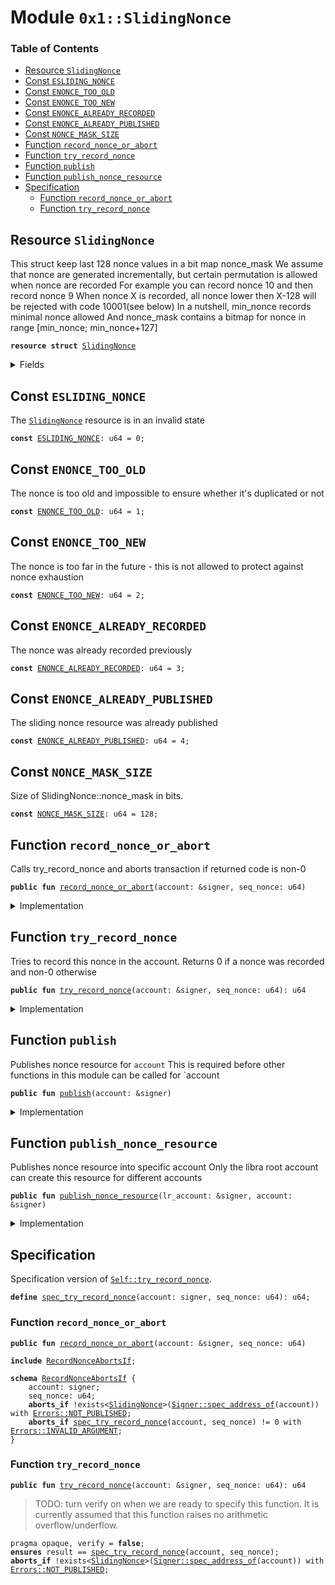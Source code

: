 
<a name="0x1_SlidingNonce"></a>

# Module `0x1::SlidingNonce`

### Table of Contents

-  [Resource `SlidingNonce`](#0x1_SlidingNonce_SlidingNonce)
-  [Const `ESLIDING_NONCE`](#0x1_SlidingNonce_ESLIDING_NONCE)
-  [Const `ENONCE_TOO_OLD`](#0x1_SlidingNonce_ENONCE_TOO_OLD)
-  [Const `ENONCE_TOO_NEW`](#0x1_SlidingNonce_ENONCE_TOO_NEW)
-  [Const `ENONCE_ALREADY_RECORDED`](#0x1_SlidingNonce_ENONCE_ALREADY_RECORDED)
-  [Const `ENONCE_ALREADY_PUBLISHED`](#0x1_SlidingNonce_ENONCE_ALREADY_PUBLISHED)
-  [Const `NONCE_MASK_SIZE`](#0x1_SlidingNonce_NONCE_MASK_SIZE)
-  [Function `record_nonce_or_abort`](#0x1_SlidingNonce_record_nonce_or_abort)
-  [Function `try_record_nonce`](#0x1_SlidingNonce_try_record_nonce)
-  [Function `publish`](#0x1_SlidingNonce_publish)
-  [Function `publish_nonce_resource`](#0x1_SlidingNonce_publish_nonce_resource)
-  [Specification](#0x1_SlidingNonce_Specification)
    -  [Function `record_nonce_or_abort`](#0x1_SlidingNonce_Specification_record_nonce_or_abort)
    -  [Function `try_record_nonce`](#0x1_SlidingNonce_Specification_try_record_nonce)



<a name="0x1_SlidingNonce_SlidingNonce"></a>

## Resource `SlidingNonce`

This struct keep last 128 nonce values in a bit map nonce_mask
We assume that nonce are generated incrementally, but certain permutation is allowed when nonce are recorded
For example you can record nonce 10 and then record nonce 9
When nonce X is recorded, all nonce lower then X-128 will be rejected with code 10001(see below)
In a nutshell, min_nonce records minimal nonce allowed
And nonce_mask contains a bitmap for nonce in range [min_nonce; min_nonce+127]


<pre><code><b>resource</b> <b>struct</b> <a href="#0x1_SlidingNonce">SlidingNonce</a>
</code></pre>



<details>
<summary>Fields</summary>


<dl>
<dt>
<code>min_nonce: u64</code>
</dt>
<dd>

</dd>
<dt>
<code>nonce_mask: u128</code>
</dt>
<dd>

</dd>
</dl>


</details>

<a name="0x1_SlidingNonce_ESLIDING_NONCE"></a>

## Const `ESLIDING_NONCE`

The <code><a href="#0x1_SlidingNonce">SlidingNonce</a></code> resource is in an invalid state


<pre><code><b>const</b> <a href="#0x1_SlidingNonce_ESLIDING_NONCE">ESLIDING_NONCE</a>: u64 = 0;
</code></pre>



<a name="0x1_SlidingNonce_ENONCE_TOO_OLD"></a>

## Const `ENONCE_TOO_OLD`

The nonce is too old and impossible to ensure whether it's duplicated or not


<pre><code><b>const</b> <a href="#0x1_SlidingNonce_ENONCE_TOO_OLD">ENONCE_TOO_OLD</a>: u64 = 1;
</code></pre>



<a name="0x1_SlidingNonce_ENONCE_TOO_NEW"></a>

## Const `ENONCE_TOO_NEW`

The nonce is too far in the future - this is not allowed to protect against nonce exhaustion


<pre><code><b>const</b> <a href="#0x1_SlidingNonce_ENONCE_TOO_NEW">ENONCE_TOO_NEW</a>: u64 = 2;
</code></pre>



<a name="0x1_SlidingNonce_ENONCE_ALREADY_RECORDED"></a>

## Const `ENONCE_ALREADY_RECORDED`

The nonce was already recorded previously


<pre><code><b>const</b> <a href="#0x1_SlidingNonce_ENONCE_ALREADY_RECORDED">ENONCE_ALREADY_RECORDED</a>: u64 = 3;
</code></pre>



<a name="0x1_SlidingNonce_ENONCE_ALREADY_PUBLISHED"></a>

## Const `ENONCE_ALREADY_PUBLISHED`

The sliding nonce resource was already published


<pre><code><b>const</b> <a href="#0x1_SlidingNonce_ENONCE_ALREADY_PUBLISHED">ENONCE_ALREADY_PUBLISHED</a>: u64 = 4;
</code></pre>



<a name="0x1_SlidingNonce_NONCE_MASK_SIZE"></a>

## Const `NONCE_MASK_SIZE`

Size of SlidingNonce::nonce_mask in bits.


<pre><code><b>const</b> <a href="#0x1_SlidingNonce_NONCE_MASK_SIZE">NONCE_MASK_SIZE</a>: u64 = 128;
</code></pre>



<a name="0x1_SlidingNonce_record_nonce_or_abort"></a>

## Function `record_nonce_or_abort`

Calls try_record_nonce and aborts transaction if returned code is non-0


<pre><code><b>public</b> <b>fun</b> <a href="#0x1_SlidingNonce_record_nonce_or_abort">record_nonce_or_abort</a>(account: &signer, seq_nonce: u64)
</code></pre>



<details>
<summary>Implementation</summary>


<pre><code><b>public</b> <b>fun</b> <a href="#0x1_SlidingNonce_record_nonce_or_abort">record_nonce_or_abort</a>(account: &signer, seq_nonce: u64) <b>acquires</b> <a href="#0x1_SlidingNonce">SlidingNonce</a> {
    <b>let</b> code = <a href="#0x1_SlidingNonce_try_record_nonce">try_record_nonce</a>(account, seq_nonce);
    <b>assert</b>(code == 0, <a href="Errors.md#0x1_Errors_invalid_argument">Errors::invalid_argument</a>(code));
}
</code></pre>



</details>

<a name="0x1_SlidingNonce_try_record_nonce"></a>

## Function `try_record_nonce`

Tries to record this nonce in the account.
Returns 0 if a nonce was recorded and non-0 otherwise


<pre><code><b>public</b> <b>fun</b> <a href="#0x1_SlidingNonce_try_record_nonce">try_record_nonce</a>(account: &signer, seq_nonce: u64): u64
</code></pre>



<details>
<summary>Implementation</summary>


<pre><code><b>public</b> <b>fun</b> <a href="#0x1_SlidingNonce_try_record_nonce">try_record_nonce</a>(account: &signer, seq_nonce: u64): u64 <b>acquires</b> <a href="#0x1_SlidingNonce">SlidingNonce</a> {
    <b>if</b> (seq_nonce == 0) {
        <b>return</b> 0
    };
    <b>assert</b>(exists&lt;<a href="#0x1_SlidingNonce">SlidingNonce</a>&gt;(<a href="Signer.md#0x1_Signer_address_of">Signer::address_of</a>(account)), <a href="Errors.md#0x1_Errors_not_published">Errors::not_published</a>(<a href="#0x1_SlidingNonce_ESLIDING_NONCE">ESLIDING_NONCE</a>));
    <b>let</b> t = borrow_global_mut&lt;<a href="#0x1_SlidingNonce">SlidingNonce</a>&gt;(<a href="Signer.md#0x1_Signer_address_of">Signer::address_of</a>(account));
    <b>if</b> (t.min_nonce &gt; seq_nonce) {
        <b>return</b> <a href="#0x1_SlidingNonce_ENONCE_TOO_OLD">ENONCE_TOO_OLD</a>
    };
    <b>let</b> jump_limit = 10000; // Don't allow giant leaps in nonce <b>to</b> protect against nonce exhaustion
    <b>if</b> (t.min_nonce + jump_limit &lt;= seq_nonce) {
        <b>return</b> <a href="#0x1_SlidingNonce_ENONCE_TOO_NEW">ENONCE_TOO_NEW</a>
    };
    <b>let</b> bit_pos = seq_nonce - t.min_nonce;
    <b>if</b> (bit_pos &gt;= <a href="#0x1_SlidingNonce_NONCE_MASK_SIZE">NONCE_MASK_SIZE</a>) {
        <b>let</b> shift = (bit_pos - <a href="#0x1_SlidingNonce_NONCE_MASK_SIZE">NONCE_MASK_SIZE</a> + 1);
        <b>if</b>(shift &gt;= <a href="#0x1_SlidingNonce_NONCE_MASK_SIZE">NONCE_MASK_SIZE</a>) {
            t.nonce_mask = 0;
            t.min_nonce = seq_nonce + 1 - <a href="#0x1_SlidingNonce_NONCE_MASK_SIZE">NONCE_MASK_SIZE</a>;
        } <b>else</b> {
            t.nonce_mask = t.nonce_mask &gt;&gt; (shift <b>as</b> u8);
            t.min_nonce = t.min_nonce + shift;
        }
    };
    <b>let</b> bit_pos = seq_nonce - t.min_nonce;
    <b>let</b> set = 1u128 &lt;&lt; (bit_pos <b>as</b> u8);
    <b>if</b> (t.nonce_mask & set != 0) {
        <b>return</b> <a href="#0x1_SlidingNonce_ENONCE_ALREADY_RECORDED">ENONCE_ALREADY_RECORDED</a>
    };
    t.nonce_mask = t.nonce_mask | set;
    0
}
</code></pre>



</details>

<a name="0x1_SlidingNonce_publish"></a>

## Function `publish`

Publishes nonce resource for <code>account</code>
This is required before other functions in this module can be called for `account


<pre><code><b>public</b> <b>fun</b> <a href="#0x1_SlidingNonce_publish">publish</a>(account: &signer)
</code></pre>



<details>
<summary>Implementation</summary>


<pre><code><b>public</b> <b>fun</b> <a href="#0x1_SlidingNonce_publish">publish</a>(account: &signer) {
    <b>assert</b>(!exists&lt;<a href="#0x1_SlidingNonce">SlidingNonce</a>&gt;(<a href="Signer.md#0x1_Signer_address_of">Signer::address_of</a>(account)), <a href="Errors.md#0x1_Errors_invalid_argument">Errors::invalid_argument</a>(<a href="#0x1_SlidingNonce_ENONCE_ALREADY_PUBLISHED">ENONCE_ALREADY_PUBLISHED</a>));
    move_to(account, <a href="#0x1_SlidingNonce">SlidingNonce</a> {  min_nonce: 0, nonce_mask: 0 });
}
</code></pre>



</details>

<a name="0x1_SlidingNonce_publish_nonce_resource"></a>

## Function `publish_nonce_resource`

Publishes nonce resource into specific account
Only the libra root account can create this resource for different accounts


<pre><code><b>public</b> <b>fun</b> <a href="#0x1_SlidingNonce_publish_nonce_resource">publish_nonce_resource</a>(lr_account: &signer, account: &signer)
</code></pre>



<details>
<summary>Implementation</summary>


<pre><code><b>public</b> <b>fun</b> <a href="#0x1_SlidingNonce_publish_nonce_resource">publish_nonce_resource</a>(
    lr_account: &signer,
    account: &signer
) {
    <a href="Roles.md#0x1_Roles_assert_libra_root">Roles::assert_libra_root</a>(lr_account);
    <b>let</b> new_resource = <a href="#0x1_SlidingNonce">SlidingNonce</a> {
        min_nonce: 0,
        nonce_mask: 0,
    };
    <b>assert</b>(!exists&lt;<a href="#0x1_SlidingNonce">SlidingNonce</a>&gt;(<a href="Signer.md#0x1_Signer_address_of">Signer::address_of</a>(account)),
            <a href="Errors.md#0x1_Errors_invalid_argument">Errors::invalid_argument</a>(<a href="#0x1_SlidingNonce_ENONCE_ALREADY_PUBLISHED">ENONCE_ALREADY_PUBLISHED</a>));
    move_to(account, new_resource);
}
</code></pre>



</details>

<a name="0x1_SlidingNonce_Specification"></a>

## Specification

Specification version of <code><a href="#0x1_SlidingNonce_try_record_nonce">Self::try_record_nonce</a></code>.


<a name="0x1_SlidingNonce_spec_try_record_nonce"></a>


<pre><code><b>define</b> <a href="#0x1_SlidingNonce_spec_try_record_nonce">spec_try_record_nonce</a>(account: signer, seq_nonce: u64): u64;
</code></pre>



<a name="0x1_SlidingNonce_Specification_record_nonce_or_abort"></a>

### Function `record_nonce_or_abort`


<pre><code><b>public</b> <b>fun</b> <a href="#0x1_SlidingNonce_record_nonce_or_abort">record_nonce_or_abort</a>(account: &signer, seq_nonce: u64)
</code></pre>




<pre><code><b>include</b> <a href="#0x1_SlidingNonce_RecordNonceAbortsIf">RecordNonceAbortsIf</a>;
</code></pre>




<a name="0x1_SlidingNonce_RecordNonceAbortsIf"></a>


<pre><code><b>schema</b> <a href="#0x1_SlidingNonce_RecordNonceAbortsIf">RecordNonceAbortsIf</a> {
    account: signer;
    seq_nonce: u64;
    <b>aborts_if</b> !exists&lt;<a href="#0x1_SlidingNonce">SlidingNonce</a>&gt;(<a href="Signer.md#0x1_Signer_spec_address_of">Signer::spec_address_of</a>(account)) with <a href="Errors.md#0x1_Errors_NOT_PUBLISHED">Errors::NOT_PUBLISHED</a>;
    <b>aborts_if</b> <a href="#0x1_SlidingNonce_spec_try_record_nonce">spec_try_record_nonce</a>(account, seq_nonce) != 0 with <a href="Errors.md#0x1_Errors_INVALID_ARGUMENT">Errors::INVALID_ARGUMENT</a>;
}
</code></pre>



<a name="0x1_SlidingNonce_Specification_try_record_nonce"></a>

### Function `try_record_nonce`


<pre><code><b>public</b> <b>fun</b> <a href="#0x1_SlidingNonce_try_record_nonce">try_record_nonce</a>(account: &signer, seq_nonce: u64): u64
</code></pre>



> TODO: turn verify on when we are ready to specify this function.
It is currently assumed that this function raises no arithmetic overflow/underflow.


<pre><code>pragma opaque, verify = <b>false</b>;
<b>ensures</b> result == <a href="#0x1_SlidingNonce_spec_try_record_nonce">spec_try_record_nonce</a>(account, seq_nonce);
<b>aborts_if</b> !exists&lt;<a href="#0x1_SlidingNonce">SlidingNonce</a>&gt;(<a href="Signer.md#0x1_Signer_spec_address_of">Signer::spec_address_of</a>(account)) with <a href="Errors.md#0x1_Errors_NOT_PUBLISHED">Errors::NOT_PUBLISHED</a>;
</code></pre>
